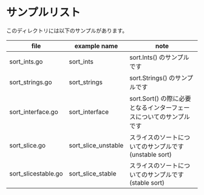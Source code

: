 # サンプルリスト

このディレクトリには以下のサンプルがあります。

| file                | example name        | note                                                               |
| ------------------- | ------------------- | ------------------------------------------------------------------ |
| sort_ints.go        | sort_ints           | sort.Ints() のサンプルです                                         |
| sort_strings.go     | sort_strings        | sort.Strings() のサンプルです                                      |
| sort_interface.go   | sort_interface      | sort.Sort() の際に必要となるインターフェースについてのサンプルです |
| sort_slice.go       | sort_slice_unstable | スライスのソートについてのサンプルです(unstable sort)              |
| sort_slicestable.go | sort_slice_stable   | スライスのソートについてのサンプルです(stable sort)                |
